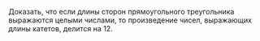 Доказать, что если длины сторон прямоугольного треугольника выражаются целыми числами, то произведение чисел, выражающих длины катетов, делится на 12.
